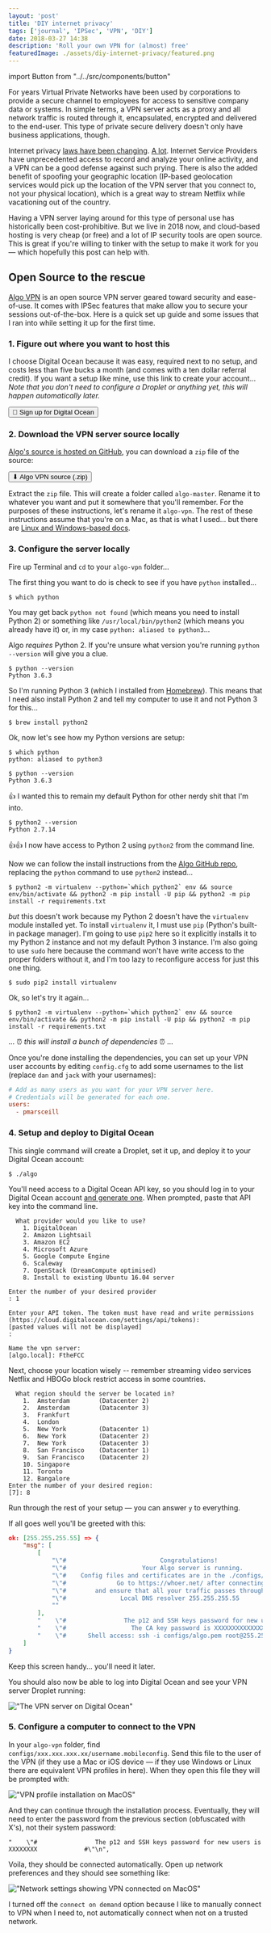 ```yaml
---
layout: 'post'
title: 'DIY internet privacy'
tags: ['journal', 'IPSec', 'VPN', 'DIY']
date: 2018-03-27 14:38
description: 'Roll your own VPN for (almost) free'
featuredImage: ./assets/diy-internet-privacy/featured.png
---
```


import Button from "../../src/components/button"

For years Virtual Private Networks have been used by corporations to provide a secure channel to employees for access to sensitive company data or systems. In simple terms, a VPN server acts as a proxy and all network traffic is routed through it, encapsulated, encrypted and delivered to the end-user. This type of private secure delivery doesn't only have business applications, though.

Internet privacy [laws have been changing](https://www.aclu.org/issues/privacy-technology/internet-privacy/status-internet-privacy-legislation-state). [A lot](https://www.huffingtonpost.com/entry/republicans-are-about-to-kill-rules-banning-internet-providers-from-sharing-your-web-history-without-your-consent_us_58d9a4cbe4b00f68a5ca2c7c). Internet Service Providers have unprecedented access to record and analyze your online activity, and a VPN can be a good defense against such prying. There is also the added benefit of spoofing your geographic location (IP-based geolocation services would pick up the location of the VPN server that you connect to, not your physical location), which is a great way to stream Netflix while vacationing out of the country.

Having a VPN server laying around for this type of personal use has historically been cost-prohibitive. But we live in 2018 now, and cloud-based hosting is very cheap (or free) and a lot of IP security tools are open source. This is great if you're willing to tinker with the setup to make it work for you — which hopefully this post can help with.

## Open Source to the rescue

[Algo VPN](https://blog.trailofbits.com/2016/12/12/meet-algo-the-vpn-that-works/) is an open source VPN server geared toward security and ease-of-use. It comes with IPSec features that make allow you to secure your sessions out-of-the-box. Here is a quick set up guide and some issues that I ran into while setting it up for the first time.

### 1. Figure out where you want to host this

I choose Digital Ocean because it was easy, required next to no setup, and costs less than five bucks a month (and comes with a ten dollar referral credit). If you want a setup like mine, use this link to create your account... _Note that you don't need to configure a Droplet or anything yet, this will happen automatically later._

<Button href="https://m.do.co/c/e675b6b6aa8e" variant="outline" size="1">💁 Sign up for Digital Ocean</Button>

### 2. Download the VPN server source locally

[Algo's source is hosted on GitHub](https://github.com/trailofbits/algo), you can download a `zip` file of the source:

<Button href="https://github.com/trailofbits/algo/archive/master.zip" variant="outline" size="1">⬇ Algo VPN source (.zip)</Button>

Extract the `zip` file. This will create a folder called `algo-master`. Rename it to whatever you want and put it somewhere that you'll remember. For the purposes of these instructions, let's rename it `algo-vpn`. The rest of these instructions assume that you're on a Mac, as that is what I used... but there are [Linux and Windows-based docs](https://github.com/trailofbits/algo#deploy-the-algo-server).

### 3. Configure the server locally

Fire up Terminal and `cd` to your `algo-vpn` folder...

The first thing you want to do is check to see if you have `python` installed...

```shell
$ which python
```

You may get back `python not found` (which means you need to install Python 2) or something like `/usr/local/bin/python2` (which means you already have it) or, in my case `python: aliased to python3`...

Algo _requires_ Python 2. If you're unsure what version you're running `python --version` will give you a clue.

```shell
$ python --version
Python 3.6.3
```

So I'm running Python 3 (which I installed from [Homebrew](https://brew.sh)). This means that I need also install Python 2 and tell my computer to use it and not Python 3 for this...

```shell
$ brew install python2
```

Ok, now let's see how my Python versions are setup:

```shell
$ which python
python: aliased to python3
```

```shell
$ python --version
Python 3.6.3
```

👍 I wanted this to remain my default Python for other nerdy shit that I'm into.

```shell
$ python2 --version
Python 2.7.14
```

👍👍 I now have access to Python 2 using `python2` from the command line.

Now we can follow the install instructions from the [Algo GitHub repo](https://github.com/trailofbits/algo), replacing the `python` command to use `python2` instead...

```shell
$ python2 -m virtualenv --python=`which python2` env && source env/bin/activate && python2 -m pip install -U pip && python2 -m pip install -r requirements.txt
```

_but_ this doesn't work because my Python 2 doesn't have the `virtualenv` module installed yet. To install `virtualenv` it, I must use `pip` (Python's built-in package manager). I'm going to use `pip2` here so it explicitly installs it to my Python 2 instance and not my default Python 3 instance. I'm also going to use `sudo` here because the command won't have write access to the proper folders without it, and I'm too lazy to reconfigure access for just this one thing.

```shell
$ sudo pip2 install virtualenv
```

Ok, so let's try it again...

```shell
$ python2 -m virtualenv --python=`which python2` env && source env/bin/activate && python2 -m pip install -U pip && python2 -m pip install -r requirements.txt
```

... ⏰ _this will install a bunch of dependencies_ ⏰ ...

Once you're done installing the dependencies, you can set up your VPN user accounts by editing `config.cfg` to add some usernames to the list (replace `dan` and `jack` with your usernames):

```cfg
# Add as many users as you want for your VPN server here.
# Credentials will be generated for each one.
users:
  - pmarsceill
```

### 4. Setup and deploy to Digital Ocean

This single command will create a Droplet, set it up, and deploy it to your Digital Ocean account:

```shell
$ ./algo
```

You'll need access to a Digital Ocean API key, so you should log in to your Digital Ocean account [and generate one](https://cloud.digitalocean.com/settings/api/tokens). When prompted, paste that API key into the command line.

```
  What provider would you like to use?
    1. DigitalOcean
    2. Amazon Lightsail
    3. Amazon EC2
    4. Microsoft Azure
    5. Google Compute Engine
    6. Scaleway
    7. OpenStack (DreamCompute optimised)
    8. Install to existing Ubuntu 16.04 server

Enter the number of your desired provider
: 1

Enter your API token. The token must have read and write permissions (https://cloud.digitalocean.com/settings/api/tokens):
[pasted values will not be displayed]
:

Name the vpn server:
[algo.local]: FtheFCC
```

Next, choose your location wisely -- remember streaming video services Netflix and HBOGo block restrict access in some countries.

```
  What region should the server be located in?
    1.  Amsterdam        (Datacenter 2)
    2.  Amsterdam        (Datacenter 3)
    3.  Frankfurt
    4.  London
    5.  New York         (Datacenter 1)
    6.  New York         (Datacenter 2)
    7.  New York         (Datacenter 3)
    8.  San Francisco    (Datacenter 1)
    9.  San Francisco    (Datacenter 2)
    10. Singapore
    11. Toronto
    12. Bangalore
Enter the number of your desired region:
[7]: 8
```

Run through the rest of your setup — you can answer `y` to everything.

If all goes well you'll be greeted with this:

```json
ok: [255.255.255.55] => {
    "msg": [
        [
            "\"#                          Congratulations!                            #\"",
            "\"#                     Your Algo server is running.                     #\"",
            "\"#    Config files and certificates are in the ./configs/ directory.    #\"",
            "\"#              Go to https://whoer.net/ after connecting               #\"",
            "\"#        and ensure that all your traffic passes through the VPN.      #\"",
            "\"#               Local DNS resolver 255.255.255.55              #\"",
            ""
        ],
        "    \"#                The p12 and SSH keys password for new users is XXXXXXXX             #\"\n",
        "    \"#                  The CA key password is XXXXXXXXXXXXXXXXXXXXXXXXXXXXXXXX                 #\"\n",
        "    \"#      Shell access: ssh -i configs/algo.pem root@255.255.255.55        #\"\n"
    ]
}
```

Keep this screen handy... you'll need it later.

You should also now be able to log into Digital Ocean and see your VPN server Droplet running:

!["The VPN server on Digital Ocean"](./assets/diy-internet-privacy/digital-ocean.png)

### 5. Configure a computer to connect to the VPN

In your `algo-vpn` folder, find `configs/xxx.xxx.xxx.xx/username.mobileconfig`. Send this file to the user of the VPN (if they use a Mac or iOS device — if they use Windows or Linux there are equivalent VPN profiles in here). When they open this file they will be prompted with:

!["VPN profile installation on MacOS"](./assets/diy-internet-privacy/install-profile.png)

And they can continue through the installation process. Eventually, they will need to enter the password from the previous section (obfuscated with X's), not their system password:

```
"    \"#                The p12 and SSH keys password for new users is XXXXXXXX             #\"\n",
```

Voila, they should be connected automatically. Open up network preferences and they should see something like:

!["Network settings showing VPN connected on MacOS"](./assets/diy-internet-privacy/network-settings.png)

I turned off the `connect on demand` option because I like to manually connect to VPN when I need to, not automatically connect when not on a trusted network.
